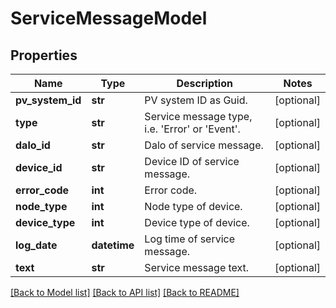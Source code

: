 # ServiceMessageModel

## Properties
Name | Type | Description | Notes
------------ | ------------- | ------------- | -------------
**pv_system_id** | **str** | PV system ID as Guid. | [optional] 
**type** | **str** | Service message type, i.e. &#39;Error&#39; or &#39;Event&#39;. | [optional] 
**dalo_id** | **str** | Dalo of service message. | [optional] 
**device_id** | **str** | Device ID of service message. | [optional] 
**error_code** | **int** | Error code. | [optional] 
**node_type** | **int** | Node type of device. | [optional] 
**device_type** | **int** | Device type of device. | [optional] 
**log_date** | **datetime** | Log time of service message. | [optional] 
**text** | **str** | Service message text. | [optional] 

[[Back to Model list]](../README.md#documentation-for-models) [[Back to API list]](../README.md#documentation-for-api-endpoints) [[Back to README]](../README.md)


